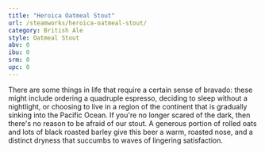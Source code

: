 ```yaml
---
title: "Heroica Oatmeal Stout"
url: /steamworks/heroica-oatmeal-stout/
category: British Ale
style: Oatmeal Stout
abv: 0
ibu: 0
srm: 0
upc: 0
---
```

There are some things in life that require a certain sense of bravado: these might include ordering a quadruple espresso, deciding to sleep without a nightlight, or choosing to live in a region of the continent that is gradually sinking into the Pacific Ocean. If you're no longer scared of the dark, then there's no reason to be afraid of our stout. A generous portion of rolled oats and lots of black roasted barley give this beer a warm, roasted nose, and a distinct dryness that succumbs to waves of lingering satisfaction.
